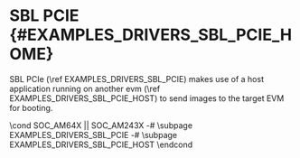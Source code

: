 # SBL PCIE {#EXAMPLES_DRIVERS_SBL_PCIE_HOME}

SBL PCIe (\ref EXAMPLES_DRIVERS_SBL_PCIE) makes use of a host application running
on another evm (\ref EXAMPLES_DRIVERS_SBL_PCIE_HOST) to send images to the target
EVM for booting.

\cond SOC_AM64X || SOC_AM243X
   -# \subpage EXAMPLES_DRIVERS_SBL_PCIE
   -# \subpage EXAMPLES_DRIVERS_SBL_PCIE_HOST
\endcond
